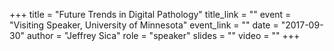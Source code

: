 +++
title = "Future Trends in Digital Pathology"
title_link = ""
event = "Visiting Speaker, University of Minnesota"
event_link = ""
date = "2017-09-30"
author = "Jeffrey Sica"
role = "speaker"
slides = ""
video = ""
+++
